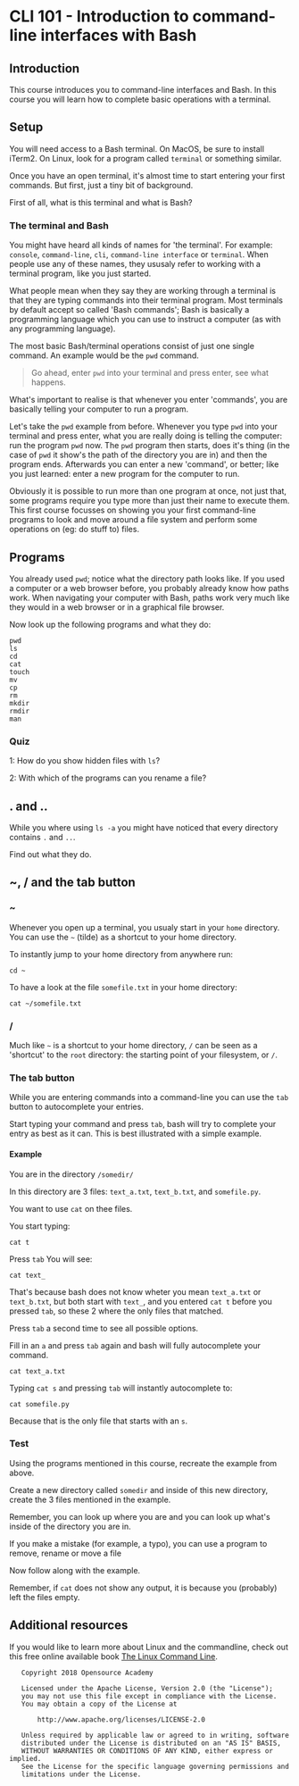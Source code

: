 # CLI 101 - Introduction to command-line interfaces with Bash

## Introduction

This course introduces you to command-line interfaces and Bash. In this course you will learn how to complete basic operations with a terminal.

## Setup

You will need access to a Bash terminal. On MacOS, be sure to install iTerm2. On Linux, look for a program called `terminal` or something similar.

Once you have an open terminal, it's almost time to start entering your first commands. But first, just a tiny bit of background.

First of all, what is this terminal and what is Bash?

### The terminal and Bash
You might have heard all kinds of names for 'the terminal'. For example: `console`, `command-line`, `cli`, `command-line interface` or `terminal`. When people use any of these names, they ususaly refer to working with a terminal program, like you just started.

What people mean when they say they are working through a terminal is that they are typing commands into their terminal program. Most terminals by default accept so called 'Bash commands'; Bash is basically a programming language which you can use to instruct a computer (as with any programming language).

The most basic Bash/terminal operations consist of just one single command. An example would be the `pwd` command.

>Go ahead, enter `pwd` into your terminal and press enter, see what happens.

What's important to realise is that whenever you enter 'commands', you are basically telling your computer to run a program.

Let's take the `pwd` example from before. 
Whenever you type `pwd` into your terminal and press enter, what you are really doing is telling the computer: run the program `pwd` now. 
The `pwd` program then starts, does it's thing (in the case of `pwd` it show's the path of the directory you are in) and then the program ends. 
Afterwards you can enter a new 'command', or better; like you just learned: enter a new program for the computer to run. 

Obviously it is possible to run more than one program at once, not just that, some programs require you type more than just their name to execute them. This first course focusses on showing you your first command-line programs to look and move around a file system and perform some operations on (eg: do stuff to) files.

## Programs
You already used `pwd`; notice what the directory path looks like. If you used a computer or a web browser before, you probably already know how paths work. When navigating your computer with Bash, paths work very much like they would in a web browser or in a graphical file browser. 

Now look up the following programs and what they do:

```
pwd
ls
cd
cat
touch
mv
cp
rm
mkdir
rmdir
man
```

### Quiz

1: How do you show hidden files with `ls`?

2: With which of the programs can you rename a file?

## . and ..
While you where using `ls -a` you might have noticed that every directory contains `.` and `..`.

Find out what they do.

## ~, / and the tab button
### ~
Whenever you open up a terminal, you usualy start in your `home` directory. You can use the `~` (tilde) as a shortcut to your home directory.

To instantly jump to your home directory from anywhere run:
```
cd ~
```
To have a look at the file `somefile.txt` in your home directory:
```
cat ~/somefile.txt
```

### /
Much like `~` is a shortcut to your home directory, `/` can be seen as a 'shortcut' to the `root` directory: the starting point of your filesystem, or `/`.

### The tab button
While you are entering commands into a command-line you can use the `tab` button to autocomplete your entries.

Start typing your command and press `tab`, bash will try to complete your entry as best as it can. This is best illustrated with a simple example.

#### Example

You are in the directory `/somedir/`

In this directory are 3 files: `text_a.txt`, `text_b.txt`, and `somefile.py`.

You want to use `cat` on thee files.

You start typing:
```
cat t
```
Press `tab`
You will see:
```
cat text_
```
That's because bash does not know wheter you mean `text_a.txt` or `text_b.txt`, but both start with `text_`, and you entered `cat t` before you pressed `tab`, so these 2 where the only files that matched.

Press `tab` a second time to see all possible options.

Fill in an `a` and press `tab` again and bash will fully autocomplete your command.
```
cat text_a.txt
```

Typing `cat s` and pressing `tab` will instantly autocomplete to:
```
cat somefile.py
```
Because that is the only file that starts with an `s`.

### Test

Using the programs mentioned in this course, recreate the example from above. 

Create a new directory called `somedir` and inside of this new directory, create the 3 files mentioned in the example.

Remember, you can look up where you are and you can look up what's inside of the directory you are in.

If you make a mistake (for example, a typo), you can use a program to remove, rename or move a file

Now follow along with the example.

Remember, if `cat` does not show any output, it is because you (probably) left the files empty.

## Additional resources

If you would like to learn more about Linux and the commandline, check out this free online available book [The Linux Command Line](http://linuxcommand.org/tlcl.php).

```
   Copyright 2018 Opensource Academy

   Licensed under the Apache License, Version 2.0 (the "License");
   you may not use this file except in compliance with the License.
   You may obtain a copy of the License at

       http://www.apache.org/licenses/LICENSE-2.0

   Unless required by applicable law or agreed to in writing, software
   distributed under the License is distributed on an "AS IS" BASIS,
   WITHOUT WARRANTIES OR CONDITIONS OF ANY KIND, either express or implied.
   See the License for the specific language governing permissions and
   limitations under the License.
```
